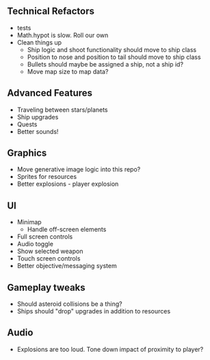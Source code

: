 ## Technical Refactors

- tests
- Math.hypot is slow. Roll our own
- Clean things up
  - Ship logic and shoot functionality should move to ship class
  - Position to nose and position to tail should move to ship class
  - Bullets should maybe be assigned a ship, not a ship id?
  - Move map size to map data?

## Advanced Features

- Traveling between stars/planets
- Ship upgrades
- Quests
- Better sounds!

## Graphics

- Move generative image logic into this repo?
- Sprites for resources
- Better explosions - player explosion

## UI

- Minimap
  - Handle off-screen elements
- Full screen controls
- Audio toggle
- Show selected weapon
- Touch screen controls
- Better objective/messaging system

## Gameplay tweaks

- Should asteroid collisions be a thing?
- Ships should "drop" upgrades in addition to resources

## Audio

- Explosions are too loud. Tone down impact of proximity to player?
